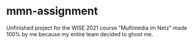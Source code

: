 # mmn-assignment

Unfinished project for the WISE 2021 course "Multimedia im Netz" made 100% by me because my entire team decided to ghost me. 
